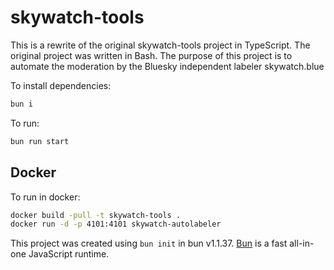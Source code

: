 # skywatch-tools

This is a rewrite of the original skywatch-tools project in TypeScript. The original project was written in Bash. The purpose of this project is to automate the moderation by the Bluesky independent labeler skywatch.blue

To install dependencies:

```bash
bun i
```

To run:

```bash
bun run start
```

## Docker

To run in docker:

```bash
docker build -pull -t skywatch-tools .
docker run -d -p 4101:4101 skywatch-autolabeler
```




This project was created using `bun init` in bun v1.1.37. [Bun](https://bun.sh) is a fast all-in-one JavaScript runtime.
